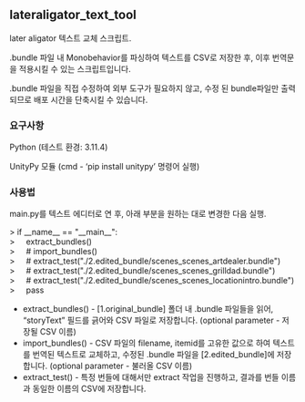 ## lateraligator\_text\_tool

later aligator 텍스트 교체 스크립트.

.bundle 파일 내 Monobehavior를 파싱하여 텍스트를 CSV로 저장한 후, 이후 번역문을 적용시킬 수 있는 스크립트입니다.

.bundle 파일을 직접 수정하여 외부 도구가 필요하지 않고, 수정 된 bundle파일만 출력되므로 배포 시간을 단축시킬 수 있습니다.

### 요구사항

Python (테스트 환경: 3.11.4)

UnityPy 모듈 (cmd - ‘pip install unitypy’ 명령어 실행)

### 사용법

main.py를 텍스트 에디터로 연 후, 아래 부분을 원하는 대로 변경한 다음 실행.

\> if \_\_name\_\_ == "\_\_main\_\_":  
\>     extract\_bundles()  
\>     # import\_bundles()  
\>     # extract\_test("./2.edited\_bundle/scenes\_scenes\_artdealer.bundle")  
\>     # extract\_test("./2.edited\_bundle/scenes\_scenes\_grilldad.bundle")  
\>     # extract\_test("./2.edited\_bundle/scenes\_scenes\_locationintro.bundle")  
\>     pass

*   extract\_bundles() - \[1.original\_bundle\] 폴더 내 .bundle 파일들을 읽어, “storyText” 필드를 긁어와 CSV 파일로 저장합니다. (optional parameter - 저장될 CSV 이름)
*   import\_bundles() - CSV 파일의 filename, itemid를 고유한 값으로 하여 텍스트를 번역된 텍스트로 교체하고, 수정된 .bundle 파일을 \[2.edited\_bundle\]에 저장합니다. (optional parameter - 불러올 CSV 이름)
*   extract\_test() - 특정 번들에 대해서만 extract 작업을 진행하고, 결과를 번들 이름과 동일한 이름의 CSV에 저장합니다.